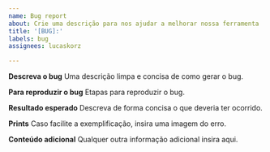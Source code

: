 ```yaml
---
name: Bug report
about: Crie uma descrição para nos ajudar a melhorar nossa ferramenta
title: '[BUG]:'
labels: bug
assignees: lucaskorz

---
```


**Descreva o bug**
Uma descrição limpa e concisa de como gerar o bug.

**Para reproduzir o bug**
Etapas para reproduzir o bug.

**Resultado esperado**
Descreva de forma concisa o que deveria ter ocorrido.

**Prints**
Caso facilite a exemplificação, insira uma imagem do erro.

**Conteúdo adicional**
Qualquer outra informação adicional insira aqui.
